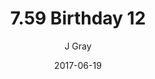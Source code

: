 ---
title: '7.59 Birthday 12'
alt: 'Mysteries of the Arcana'
date: '2017-06-19'
author: 'J Gray'
artist: 'Keira'
chapter: '7 Tales of the Arcana'
filler: false
---